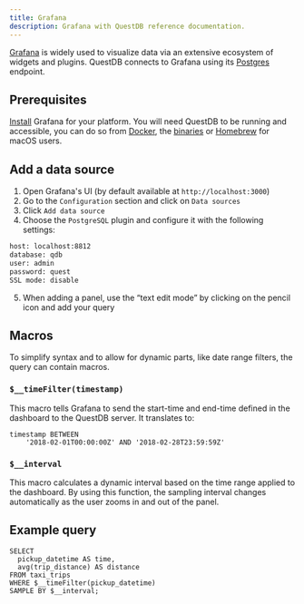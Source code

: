 ```yaml
---
title: Grafana
description: Grafana with QuestDB reference documentation.
---
```


[Grafana](https://grafana.com/) is widely used to visualize data via an
extensive ecosystem of widgets and plugins. QuestDB connects to Grafana using
its [Postgres](/docs/reference/api/postgres/) endpoint.

## Prerequisites

[Install](https://grafana.com/grafana/download) Grafana for your platform. You
will need QuestDB to be running and accessible, you can do so from
[Docker](/docs/get-started/docker/), the [binaries](/docs/get-started/binaries/)
or [Homebrew](/docs/get-started/homebrew/) for macOS users.

## Add a data source

1. Open Grafana's UI (by default available at `http://localhost:3000`)
2. Go to the `Configuration` section and click on `Data sources`
3. Click `Add data source`
4. Choose the `PostgreSQL` plugin and configure it with the following settings:

```bash
host: localhost:8812
database: qdb
user: admin
password: quest
SSL mode: disable
```

5. When adding a panel, use the “text edit mode” by clicking on the pencil icon
   and add your query

## Macros

To simplify syntax and to allow for dynamic parts, like date range filters, the
query can contain macros.

### `$__timeFilter(timestamp)`

This macro tells Grafana to send the start-time and end-time defined in the
dashboard to the QuestDB server. It translates to:

```
timestamp BETWEEN
    '2018-02-01T00:00:00Z' AND '2018-02-28T23:59:59Z'
```

### `$__interval`

This macro calculates a dynamic interval based on the time range applied to the
dashboard. By using this function, the sampling interval changes automatically
as the user zooms in and out of the panel.

## Example query

```
SELECT
  pickup_datetime AS time,
  avg(trip_distance) AS distance
FROM taxi_trips
WHERE $__timeFilter(pickup_datetime)
SAMPLE BY $__interval;
```
